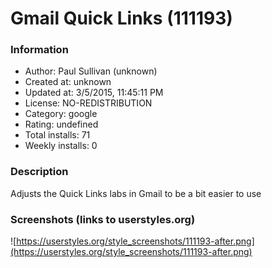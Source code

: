 # Gmail Quick Links (111193)

### Information
- Author: Paul Sullivan (unknown)
- Created at: unknown
- Updated at: 3/5/2015, 11:45:11 PM
- License: NO-REDISTRIBUTION
- Category: google
- Rating: undefined
- Total installs: 71
- Weekly installs: 0


### Description
Adjusts the Quick Links labs in Gmail to be a bit easier to use


### Screenshots (links to userstyles.org)
![https://userstyles.org/style_screenshots/111193-after.png](https://userstyles.org/style_screenshots/111193-after.png)


